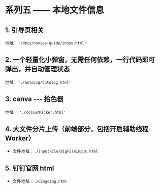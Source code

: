 # 系列五 —— 本地文件信息

## 1. 引导页相关

地址：`'/docs/novice-guide/index.html'`

## 2. 一个轻量化小弹窗，无需任何依赖，一行代码即可弹出，并自动管理状态

地址：`'./autoLog/autolog.html'`

## 3. canva --- 拾色器

地址： `'./colourPicker.html'`

## 4.  大文件分片上传（前端部分，包括开启辅助线程 Worker）

- 文件地址：`./inputFIle/bigFileInput.html`

## 5. 钉钉官网 html

- 文件地址：`./dingding.html`
